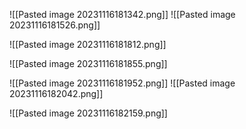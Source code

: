 ![[Pasted image 20231116181342.png]]
![[Pasted image 20231116181526.png]]


![[Pasted image 20231116181812.png]]

![[Pasted image 20231116181855.png]]

![[Pasted image 20231116181952.png]]
![[Pasted image 20231116182042.png]]

![[Pasted image 20231116182159.png]]